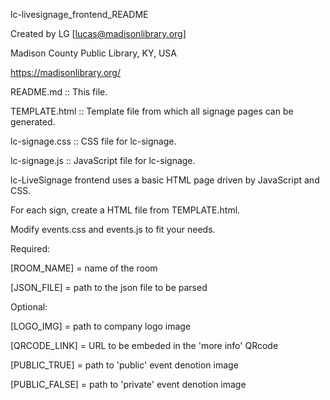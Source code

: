 lc-livesignage_frontend_README

Created by LG [lucas@madisonlibrary.org]

Madison County Public Library, KY, USA

https://madisonlibrary.org/


README.md 		:: This file.

TEMPLATE.html 	:: Template file from which all signage pages can be generated.

lc-signage.css 	:: CSS file for lc-signage.

lc-signage.js 	:: JavaScript file for lc-signage.


lc-LiveSignage frontend uses a basic HTML page driven by JavaScript and CSS.

For each sign, create a HTML file from TEMPLATE.html.

Modify events.css and events.js to fit your needs.


Required:

 [ROOM_NAME] = name of the room

 [JSON_FILE] = path to the json file to be parsed


Optional:	

 [LOGO_IMG] = path to company logo image

 [QRCODE_LINK] = URL to be embeded in the 'more info' QRcode

 [PUBLIC_TRUE] = path to 'public' event denotion image

 [PUBLIC_FALSE] = path to 'private' event denotion image
